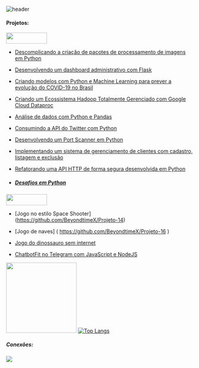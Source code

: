 ![header](https://user-images.githubusercontent.com/88558377/145865964-94184697-f8aa-41c7-baef-a9573c12d7e2.gif)

  #### Projetos:
  
<img src="https://img.shields.io/badge/Python-14354C?style=for-the-badge&logo=python&logoColor=white" width="110" height="30"/> 
  
* [Descomplicando a criação de pacotes de processamento de imagens em Python](https://github.com/BeyondtimeX/Projeto-1)
* [Desenvolvendo um dashboard administrativo com Flask](https://github.com/BeyondtimeX/Projeto-3)
* [Criando modelos com Python e Machine Learning para prever a evolução do COVID-19 no Brasil](https://github.com/BeyondtimeX/Projeto-4)
* [Criando um Ecossistema Hadoop Totalmente Gerenciado com Google Cloud Dataproc](https://github.com/BeyondtimeX/Projeto-5)
* [Análise de dados com Python e Pandas](https://github.com/BeyondtimeX/Projeto-6)
* [Consumindo a API do Twitter com Python](https://github.com/BeyondtimeX/Projeto-7)
* [Desenvolvendo um Port Scanner em Python](https://github.com/BeyondtimeX/Projeto-8)
* [Implementando um sistema de gerenciamento de clientes com cadastro, listagem e exclusão](https://github.com/BeyondtimeX/Projeto-9)
* [Refatorando uma API HTTP de forma segura desenvolvida em Python](https://github.com/BeyondtimeX/Projeto-10)
  
*  ##### [Desafios em Python](https://https://github.com/BeyondtimeX/BeyondtimeX-Desafiosempython)

<img src="https://img.shields.io/badge/JavaScript-F7DF1E?style=for-the-badge&logo=javascript&logoColor=black" width="110" height="30"/> 
  
  * [Jogo no estilo Space Shooter] (https://github.com/BeyondtimeX/Projeto-14)
  
  * [Jogo de naves] ( https://github.com/BeyondtimeX/Projeto-16 )
  * [Jogo do dinossauro sem internet](https://github.com/BeyondtimeX/Projeto-18)
  * [ChatbotFit no Telegram com JavaScript e NodeJS](https://github.com/BeyondtimeX/Projeto-17)
   
  <img height="190em" src="https://github-readme-stats.vercel.app/api?username=BeyondTimeX&show_icons=true&hide_border=true&&count_private=true&include_all_commits=true"/>  [![Top Langs](https://github-readme-stats.vercel.app/api/top-langs/?username=BeyondTimeX&langs_count=8&layout=compact)](https://github.com/BeyondTimeX/github-readme-stats)
    
  
   <h5 align="left">Conexões:</h5>

  <a href="https://www.linkedin.com/in/brunodesouzaalmeida" target="_blank"><img src="https://img.shields.io/badge/-LinkedIn-%230077B5?style=for-the-badge&logo=linkedin&logoColor=white" target="_blank"></a> 
  

  

















